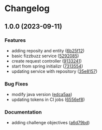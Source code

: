 # Changelog

## 1.0.0 (2023-09-11)


### Features

* adding reposity and entity ([6b25f12](https://github.com/j-bogart/fizzbuzz/commit/6b25f1222d186a7e4e12684ffd40066bbf3636d9))
* basic fizzbuzz service ([5292085](https://github.com/j-bogart/fizzbuzz/commit/52920858e4b5fa3c901d91ddcb4b41f9abbc9899))
* create request controller ([9133241](https://github.com/j-bogart/fizzbuzz/commit/9133241205ee827dbbabb2a35724aad2f2db4646))
* start from spring initializr ([7313554](https://github.com/j-bogart/fizzbuzz/commit/7313554db683b461a5db4df172a1500c570921e5))
* updating service with repository ([35e8157](https://github.com/j-bogart/fizzbuzz/commit/35e8157d45b4f250dc8a94304aba5a1320168fb6))


### Bug Fixes

* modify java version ([edca5aa](https://github.com/j-bogart/fizzbuzz/commit/edca5aa1ea964f19a7ec246316d5056365bd3c6a))
* updating tokens in CI jobs ([6556ef8](https://github.com/j-bogart/fizzbuzz/commit/6556ef877c56568a13f8679ad3e877b8a7cddf7f))


### Documentation

* adding challenge objectives ([a6d79bd](https://github.com/j-bogart/fizzbuzz/commit/a6d79bd59986f9570c2486ee1a7acc129e88324f))
